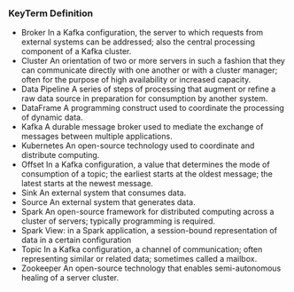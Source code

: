 ### KeyTerm 	Definition
- Broker 	In a Kafka configuration, the server to which requests from external systems can be addressed; also the central processing component of a Kafka cluster.
- Cluster 	An orientation of two or more servers in such a fashion that they can communicate directly with one another or with a cluster manager; often for the purpose of high availability or increased capacity.
- Data Pipeline 	A series of steps of processing that augment or refine a raw data source in preparation for consumption by another system.
- DataFrame 	A programming construct used to coordinate the processing of dynamic data.
- Kafka 	A durable message broker used to mediate the exchange of messages between multiple applications.
- Kubernetes 	An open-source technology used to coordinate and distribute computing.
- Offset 	In a Kafka configuration, a value that determines the mode of consumption of a topic; the earliest starts at the oldest message; the latest starts at the newest message.
- Sink 	An external system that consumes data.
- Source 	An external system that generates data.
- Spark 	An open-source framework for distributed computing across a cluster of servers; typically programming is required.
- Spark View: 	in a Spark application, a session-bound representation of data in a certain configuration
- Topic 	In a Kafka configuration, a channel of communication; often representing similar or related data; sometimes called a mailbox.
- Zookeeper 	An open-source technology that enables semi-autonomous healing of a server cluster.
